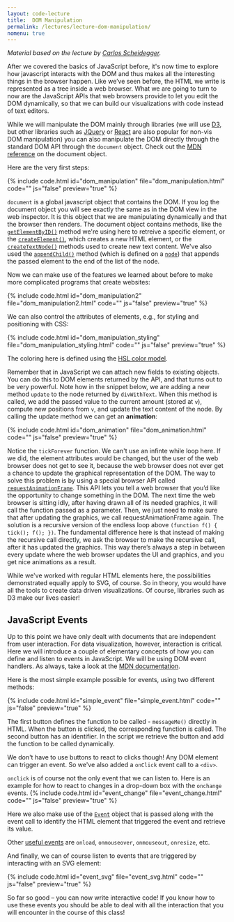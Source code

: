 ```yaml
---
layout: code-lecture
title:  DOM Manipulation 
permalink: /lectures/lecture-dom-manipulation/
nomenu: true
---
```

*Material based on the lecture by [Carlos Scheidegger](http://cscheid.net/courses/spr15/cs444/lectures/week3.html).*

After we covered the basics of JavaScript before, it's now time to explore how javascript interacts with the DOM and thus makes all the interesting things in the browser happen. 
Like we’ve seen before, the HTML we write is represented as a tree inside a web browser. What we are going to turn to now are the JavaScript APIs that web browsers provide to let you edit the DOM dynamically, so that we can build our visualizations with code instead of text editors.

While we will manipulate the DOM mainly through libraries (we will use [D3](http://d3js.org/), but other libraries such as [JQuery](https://jquery.com/) or [React](https://reactjs.org/) are also popular for non-vis DOM manipulation) you can also manipulate the DOM directly through the standard DOM API through the `document` object. Check out the [MDN reference](https://developer.mozilla.org/en-US/docs/Web/API/document) on the document object.

Here are the very first steps:

{% include code.html id="dom_manipulation" file="dom_manipulation.html" code="" js="false" preview="true" %}

`document` is a global javascript object that contains the DOM. If you log the document object you will see exactly the same as in the DOM view in the web inspector. It is this object that we are manipulating dynamically and that the browser then renders. The document object contains methods, like the [`getElementByID()`](https://developer.mozilla.org/en-US/docs/Web/API/Document/getElementById) method we're using here to retreive a specific element, or the [`createElement()`](https://developer.mozilla.org/en-US/docs/Web/API/Document/createElement), which creates a new HTML element, or the [`createTextNode()`](https://developer.mozilla.org/en-US/docs/Web/API/Document/createTextNode) methods used to create new text content. We've also used the [`appendChild()`](https://developer.mozilla.org/en-US/docs/Web/API/Node/appendChild) method (which is defined on a [`node`](https://developer.mozilla.org/en-US/docs/Web/API/Node)) that appends the passed element to the end of the list of the node. 

Now we can make use of the features we learned about before to make more complicated programs that create websites: 

{% include code.html id="dom_manipulation2" file="dom_manipulation2.html" code="" js="false" preview="true" %}


We can also control the attributes of elements, e.g., for styling and positioning with CSS:

{% include code.html id="dom_manipulation_styling" file="dom_manipulation_styling.html" code="" js="false" preview="true" %}

The coloring here is defined using the [HSL color model](https://developer.mozilla.org/en-US/docs/Web/CSS/color_value#hsl()). 

Remember that in JavaScript we can attach new fields to existing objects. You can do this to DOM elements returned by the API, and that turns out to be very powerful. Note how in the snippet below, we are adding a new method ```update``` to the node returned by ```divWithText```. When this method is called, we add the passed value to the current amount (stored at ```v```), compute new positions from ```v```, and update the text content of the node. By calling the update method we can get an **animation**:


{% include code.html id="dom_animation" file="dom_animation.html" code="" js="false" preview="true" %}

Notice the ```tickForever``` function. We can't use an infinte while loop here. If we did, the element attributes would be changed, but the user of the web browser does not get to see it, because the web browser does not ever get a chance to update the graphical representation of the DOM. The way to solve this problem is by using a special browser API called [```requestAnimationFrame```](https://developer.mozilla.org/en-US/docs/Web/API/window/requestAnimationFrame). This API lets you tell a web browser that you’d like the opportunity to change something in the DOM. The next time the web browser is sitting idly, after having drawn all of its needed graphics, it will call the function passed as a parameter. Then, we just need to make sure that after updating the graphics, we call requestAnimationFrame again. The solution is a recursive version of the endless loop above ```(function f() { tick(); f(); })```. The fundamental difference here is that instead of making the recursive call directly, we ask the browser to make the recursive call, after it has updated the graphics. This way there’s always a step in between every update where the web browser updates the UI and graphics, and you get nice animations as a result.

While we've worked with regular HTML elements here, the possibilities demonstrated equally apply to SVG, of course. So in theory, you would have all the tools to create data driven visualizations. Of course, libraries such as D3 make our lives easier!


## JavaScript Events

Up to this point we have only dealt with documents that are independent from user interaction. For data visualization, however, interaction is critical. Here we will introduce a couple of elementary concepts of how you can define and listen to events in JavaScript. We will be using DOM event handlers. As always, take a look at the [MDN documentation](https://developer.mozilla.org/en-US/docs/Web/Guide/Events/Event_handlers).

Here is the most simple example possible for events, using two different methods:

{% include code.html id="simple_event" file="simple_event.html" code="" js="false" preview="true" %}

The first button defines the function to be called - `messageMe()` directly in HTML. When the button is clicked, the corresponding function is called. The second button has an identifier. In the script we retrieve the button and add the function to be called dynamically. 

We don't have to use buttons to react to clicks though! Any DOM element can trigger an event. So we've also added a `onClick` event call to a `<div>`.

``onclick`` is of course not the only event that we can listen to. Here is an example for how to react to changes in a drop-down box with the ```onchange``` events. 
{% include code.html id="event_change" file="event_change.html" code="" js="false" preview="true" %}

Here we also make use of the [`Event`](https://developer.mozilla.org/en-US/docs/Web/API/Event) object that is passed along with the event call to identify the HTML element that triggered the event and retrieve its value.

Other [useful events](https://developer.mozilla.org/en-US/docs/Web/Events) are ```onload```, ```onmouseover```, ```onmouseout```, ```onresize```, etc.  


And finally, we can of course listen to events that are triggered by interacting with an SVG element:

{% include code.html id="event_svg" file="event_svg.html" code="" js="false" preview="true" %}

So far so good – you can now write interactive code! If you know how to use these events you should be able to deal with all the interaction that you will encounter in the course of this class!

